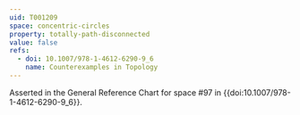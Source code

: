 ```yaml
---
uid: T001209
space: concentric-circles
property: totally-path-disconnected
value: false
refs:
  - doi: 10.1007/978-1-4612-6290-9_6
    name: Counterexamples in Topology
---
```

Asserted in the General Reference Chart for space #97 in
{{doi:10.1007/978-1-4612-6290-9_6}}.
